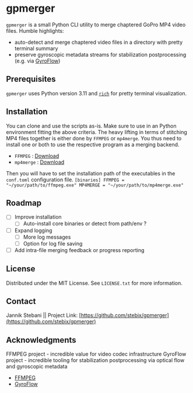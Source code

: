 <!-- GETTING STARTED -->
# gpmerger

`gpmerger` is a small Python CLI utility to merge chaptered GoPro MP4 video files.
Humble highlights:

* auto-detect and merge chaptered video files in a directory with pretty terminal summary
* preserve gyroscopic metadata streams for stabilization postprocessing (e.g. via [GyroFlow](https://gyroflow.xyz/))

## Prerequisites

`gpmerger` uses Python version 3.11 and [`rich`](https://github.com/Textualize/rich) for pretty terminal visualization.

## Installation

You can clone and use the scripts as-is. Make sure to use in an Python environment fitting the above criteria.
The heavy lifting in terms of stitching MP4 files together is either done by `FFMPEG` or `mp4merge`.
You thus need to install one or both to use the respective program as a merging backend.

* `FFMPEG` : [Download](https://ffmpeg.org/download.html)
* `mp4merge` : [Download](https://github.com/gyroflow/mp4-merge/releases)

Then you will have to set the installation path of the executables in the `conf.toml`
configuration file.
``
  [binaries]
  FFMPEG = "~/your/path/to/ffmpeg.exe"
  MP4MERGE = "~/your/path/to/mp4merge.exe"
``

<!-- ROADMAP -->
## Roadmap

* [ ] Improve installation
  * [ ] Auto-install core binaries or detect from path/env ?
* [ ] Expand logging
  * [ ] More log messages
  * [ ] Option for log file saving
* [ ] Add intra-file merging feedback or progress reporting

<!-- LICENSE -->
## License

Distributed under the MIT License. See `LICENSE.txt` for more information.

<!-- CONTACT -->
## Contact

Jannik Stebani ||
Project Link: [https://github.com/stebix/gpmerger](https://github.com/stebix/gpmerger)

<!-- ACKNOWLEDGMENTS -->
## Acknowledgments

FFMPEG project - incredible value for video codec infrastructure
GyroFlow project - incredible tooling for stabilization postprocessing via optical flow and gyroscopic metadata

* [FFMPEG](https://ffmpeg.org/)
* [GyroFlow](https://github.com/gyroflow/gyroflow)